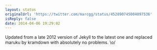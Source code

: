 ```yaml
---
layout: status
originalUrl: 'https://twitter.com/marcgg/status/452890745004097536'
isReply: false
date: 2014-04-06 19:29:02
---
```


Updated from a late 2012 version of Jekyll to the latest one and replaced maruku by kramdown with absolutely no problems. \o/
